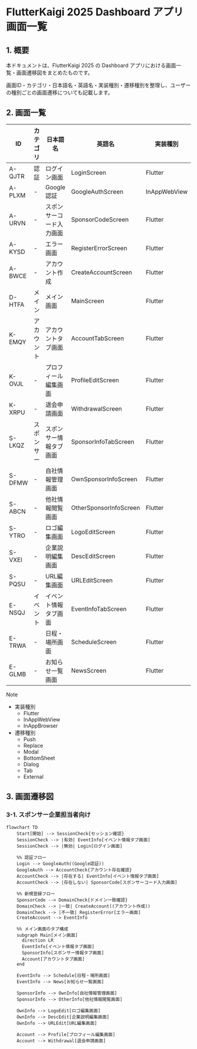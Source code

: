# FlutterKaigi 2025 Dashboard アプリ 画面一覧

## 1. 概要

本ドキュメントは、FlutterKaigi 2025 の Dashboard アプリにおける画面一覧・画面遷移図をまとめたものです。

画面ID・カテゴリ・日本語名・英語名・実装種別・遷移種別を整理し、ユーザーの種別ごとの画面遷移についても記載します。

## 2. 画面一覧

<!-- deno-fmt-ignore-start -->
<!-- cspell:ignoreRegExp [A-Z]{1}-[A-Z]{4} -->
| ID | カテゴリ | 日本語名 | 英語名 | 実装種別 | 遷移種別 |
|-|-|-|-|-|-|
| A-QJTR | 認証 | ログイン画面 | LoginScreen | Flutter | Replace |
| A-PLXM | - | Google認証 | GoogleAuthScreen | InAppWebView | Modal |
| A-URVN | - | スポンサーコード入力画面 | SponsorCodeScreen | Flutter | Modal |
| A-KYSD | - | エラー画面 | RegisterErrorScreen | Flutter | Dialog |
| A-BWCE | - | アカウント作成 | CreateAccountScreen | Flutter | Modal |
| D-HTFA | メイン | メイン画面 | MainScreen | Flutter | Replace |
| K-EMQY | アカウント | アカウントタブ画面 | AccountTabScreen | Flutter | Tab |
| K-OVJL | - | プロフィール編集画面 | ProfileEditScreen | Flutter | Modal |
| K-XRPU | - | 退会申請画面 | WithdrawalScreen | Flutter | Modal |
| S-LKQZ | スポンサー | スポンサー情報タブ画面 | SponsorInfoTabScreen | Flutter | Tab |
| S-DFMW | - | 自社情報管理画面 | OwnSponsorInfoScreen | Flutter | Push |
| S-ABCN | - | 他社情報閲覧画面 | OtherSponsorInfoScreen | Flutter | Push |
| S-YTRO | - | ロゴ編集画面 | LogoEditScreen | Flutter | Modal |
| S-VXEI | - | 企業説明編集画面 | DescEditScreen | Flutter | Modal |
| S-PQSU | - | URL編集画面 | URLEditScreen | Flutter | Modal |
| E-NSQJ | イベント | イベント情報タブ画面 | EventInfoTabScreen | Flutter | Tab |
| E-TRWA | - | 日程・場所画面 | ScheduleScreen | Flutter | Push |
| E-GLMB | - | お知らせ一覧画面 | NewsScreen | Flutter | Push |
<!-- deno-fmt-ignore-end -->

> [!NOTE]
>
> - 実装種別
>   - Flutter
>   - InAppWebView
>   - InAppBrowser
> - 遷移種別
>   - Push
>   - Replace
>   - Modal
>   - BottomSheet
>   - Dialog
>   - Tab
>   - External

## 3. 画面遷移図

### 3-1. スポンサー企業担当者向け

```mermaid
flowchart TD
    Start[開始] --> SessionCheck{セッション確認}
    SessionCheck --> |有効| EventInfo[イベント情報タブ画面]
    SessionCheck --> |無効| Login[ログイン画面]
    
    %% 認証フロー
    Login --> GoogleAuth((Google認証))
    GoogleAuth --> AccountCheck{アカウント存在確認}
    AccountCheck --> |存在する| EventInfo[イベント情報タブ画面]
    AccountCheck --> |存在しない| SponsorCode[スポンサーコード入力画面]
    
    %% 新規登録フロー
    SponsorCode --> DomainCheck{ドメイン一致確認}
    DomainCheck --> |一致| CreateAccount((アカウント作成))
    DomainCheck --> |不一致| RegisterError[エラー画面]
    CreateAccount --> EventInfo
    
    %% メイン画面のタブ構成
    subgraph Main[メイン画面]
      direction LR
      EventInfo[イベント情報タブ画面]
      SponsorInfo[スポンサー情報タブ画面]
      Account[アカウントタブ画面]
    end

    EventInfo --> Schedule[日程・場所画面]
    EventInfo --> News[お知らせ一覧画面]
    
    SponsorInfo --> OwnInfo[自社情報管理画面]
    SponsorInfo --> OtherInfo[他社情報閲覧画面]
    
    OwnInfo --> LogoEdit[ロゴ編集画面]
    OwnInfo --> DescEdit[企業説明編集画面]
    OwnInfo --> URLEdit[URL編集画面]
    
    Account --> Profile[プロフィール編集画面]
    Account --> Withdrawal[退会申請画面]
```
